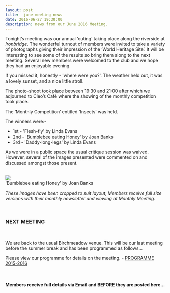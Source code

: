 ```yaml
---
layout: post
title:  june meeting news
date: 2016-06-27 19:30:00
description: news from our June 2016 Meeting.
---
```


Tonight’s meeting was our annual ‘outing’ taking place along the riverside at _Ironbridge_. The wonderful turnout of members were invited to take a variety of photographs giving their impression of the ‘World Heritage Site’. It will be interesting to see some of the results so bring them along to the next meeting. Several new members were welcomed to the club and we hope they had an enjoyable evening.

If you missed it, honestly - 'where were you?'. The weather held out, it was a lovely sunset, and a nice little stroll.

The photo-shoot took place between 19:30 and 21:00 after which we adjourned to Cleo’s Café where the showing of the monthly competition took place.


The ‘Monthly Competition’ entitled 'Insects' was held.

The winners were:-

<ul>
	<li>1st - 'Flesh-fly' by Linda Evans</li>
	<li>2nd - 'Bumblebee eating Honey' by Joan Banks</li>
	<li>3rd - 'Daddy-long-legs' by Linda Evans</li>
</ul>

As we were in a public space the usual critique session was waived. However, several of the images presented were commented on and discussed amongst those present.

<br>

<div class="img_row">
	<img class="col three" src="{{ site.baseurl }}/assets/img/Bumblebee.jpg">
</div>
<div class="col three caption">
	'Bumblebee eating Honey' by Joan Banks
</div>

_These images have been cropped to suit layout, Members receive full size versions with their monthly newsletter and viewing at Monthly Meeting._

<br>

### NEXT MEETING
<br>

We are back to the usual Birchmeadow venue. This will be our last meeting before the summer break and has been programmed as follows...

Please view our programme for details on the meeting. - <a href="{{ site.baseurl }}/programme/2015-09-01-Forward-Programme-2015-2016">PROGRAMME 2015-2016</a>

<br>

#### Members receive full details via Email and BEFORE they are posted here...

<br>